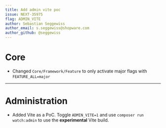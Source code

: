 ```yaml
---
title: Add admin vite poc
issue: NEXT-35975
flag: ADMIN_VITE
author: Sebastian Seggewiss
author_email: s.seggewiss@shopware.com
author_github: @seggewiss
---
```

# Core
* Changed `Core/Framework/Feature` to only activate major flags with `FEATURE_ALL=major`
___
# Administration
* Added Vite as a PoC. Toggle `ADMIN_VITE=1` and use `composer run watch:admin` to use the **experimental** Vite build.
